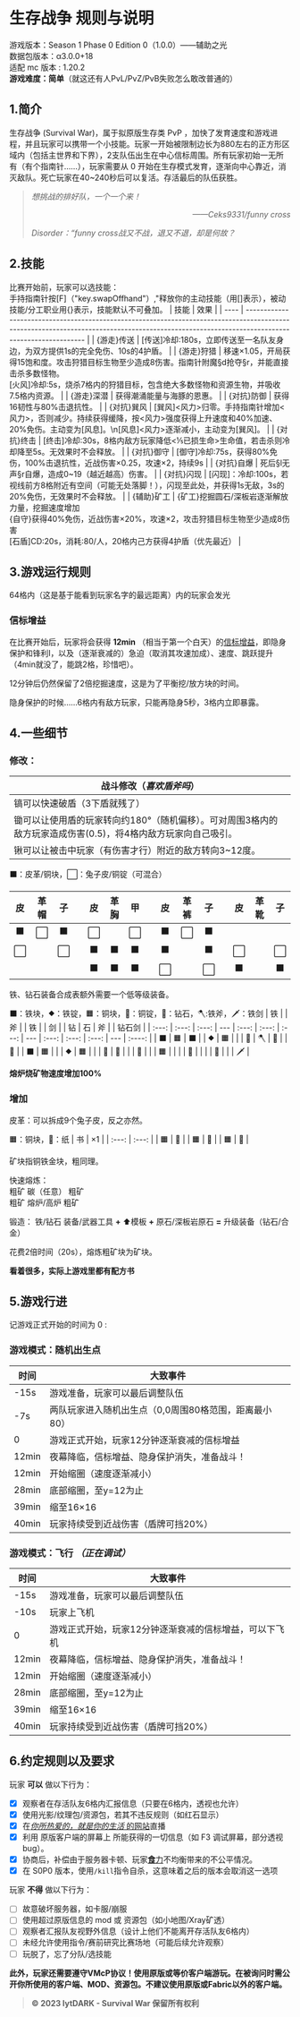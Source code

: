 # 生存战争 规则与说明

游戏版本：Season 1 Phase 0 Edition 0（1.0.0）——辅助之光
<br>
数据包版本：α3.0.0+18
<br>
适配 mc 版本 : 1.20.2
<br>
**游戏难度：简单**（就这还有人PvL/PvZ/PvB失败怎么敢改普通的）

## 1.简介

<!-- 注意: 文章中可能会出现某些大写字母，作为游戏参数。问就是没填 -->

生存战争 (Survival War)，属于拟原版生存类 PvP ，加快了发育速度和游戏进程，并且玩家可以携带一个小技能。玩家一开始被限制边长为880左右的正方形区域内（包括主世界和下界），2支队伍出生在中心信标周围。所有玩家初始一无所有（有个指南针……），玩家需要从 0 开始在生存模式发育，逐渐向中心靠近，消灭敌队。死亡玩家在40~240秒后可以复活。存活最后的队伍获胜。

> *想挑战的排好队，一个一个来！<p align="right">——Ceks9331/funny cross</p>*
> *Disorder：“funny cross战又不战，退又不退，却是何故？*

## 2.技能
比赛开始前，玩家可以选技能：<br>
手持指南针按[F]（"key.swapOffhand"）,"释放你的主动技能（用[]表示），被动技能/分工职业用{}表示，技能默认不可叠加。
| 技能 | 效果                                                                                                                                                                                          |
| ---- | --------------------------------------------------------------------------------------------------------------------------------------------------------------------------------------------- |
| {游走}传送 | [传送]冷却:180s，立即传送至一名队友身边，为双方提供1s的完全免伤、10s的4护盾。                                                                                                                 |
| {游走}狩猎 | 移速×1.05，开局获得15饱和度。攻击狩猎目标生物至少造成8伤害。指南针附魔§d抢夺§r，并能直接击杀多数怪物。<br>[火风]冷却:5s，烧杀7格内的狩猎目标，包含绝大多数怪物和资源生物，并吸收7.5格内资源。 |
| {游走}深潜 | 获得潮涌能量与海豚的恩惠。                                                                                                                                                                    |
| {对抗}防御 | 获得16韧性与80%击退抗性。                                                                                                                                                                     |
| {对抗}巽风 | [巽风]<风力>归零。手持指南针增加<风力>，否则减少。持续获得缓降，按<风力>强度获得上升速度和40%加速、20%免伤。主动变为[风息]。\n[风息]<风力>逐渐减小，主动变为[巽风]。                          |
| {对抗}终击 | [终击]冷却:30s，8格内敌方玩家降低<⅕已损生命>生命值，若击杀则冷却降至5s。无效果时不会释放。                                                                                                    |
| {对抗}御守 | [御守]冷却:75s，获得80%免伤，100%击退抗性，近战伤害×0.25，攻速×2，持续9s                                                                                                                      |
| {对抗}自爆 | 死后§l无声§r自爆，造成0~19（越近越高）伤害。                                                                                                                                                  |
| {对抗}闪现 | [闪现]：冷却:100s，若视线前方8格附近有空间（可能无处落脚！），闪现至此处，并获得1s无敌，3s的20%免伤，无效果时不会释放。                                                                       |
| {辅助}矿工 | {矿工}挖掘圆石/深板岩逐渐解放力量，挖掘速度增加<br>{自守}获得40%免伤，近战伤害×20%，攻速×2，攻击狩猎目标生物至少造成8伤害<br>[石盾]CD:20s，消耗:80/人，20格内己方获得4护盾（优先最近）            |

## 3.游戏运行规则

64格内（这是基于能看到玩家名字的最远距离）内的玩家会发光

### 信标增益
在比赛开始后，玩家将会获得 **12min** （相当于第一个白天）的[信标增益](#信标增益)，即隐身保护和锋利I，以及（逐渐衰减的）急迫（取消其攻速加成）、速度、跳跃提升（4min就没了，能跳2格，珍惜吧）。

12分钟后仍然保留了2倍挖掘速度，这是为了平衡挖/放方块的时间。

隐身保护的时候……6格内有敌方玩家，只能再隐身5秒，3格内立即暴露。

## 4.一些细节

### 修改：

| 战斗修改（*喜欢盾斧吗*）                                                                                      |
| ------------------------------------------------------------------------------------------------------------- |
| 镐可以快速破盾（3下盾就残了）                                                                                 |
| 锄可以让使用盾的玩家转向约180°（随机偏移）。可对周围3格内的敌方玩家造成伤害(0.5)，将4格内敌方玩家向自己吸引。 |
| 锹可以让被击中玩家（有伤害才行）附近的敌方转向3~12度。                                                        |

⬛：皮革/铜块，⬜：兔子皮/铜锭（可混合）

|  皮   | 革帽  |  子   |     |  皮   | 革胸  |  甲   |     |  皮   | 革裤  |  子   |     |  皮   | 革靴  |  子   |
| :---: | :---: | :---: | --- | :---: | :---: | :---: | --- | :---: | :---: | :---: | --- | :---: | :---: | :---: |
|   ⬛   |   ⬜   |   ⬛   |     |   ⬜   |       |   ⬜   |     |   ⬛   |   ⬜   |   ⬛   |
|   ⬜   |       |   ⬜   |     |   ⬛   |   ⬛   |   ⬛   |     |   ⬛   |       |   ⬛   |     |   ⬜   |       |   ⬜   |
|       |       |       |     |   ⬛   |   ⬛   |   ⬛   |     |   ⬜   |       |   ⬜   |     |   ⬛   |       |   ⬛   |

铁、钻石装备合成表额外需要一个低等级装备。

⬛：铁块，⯁：铁锭，🟧：铜块，🔶：铜锭，💎：钻石，🪓:铁斧，🗡：铁剑
|  铁   |       |  斧   |     |  铁   |       |  剑   |     |  钻   |  石   |  斧   |     | 钻石剑 |
| :---: | :---: | :---: | --- | :---: | :---: | :---: | --- | :---: | :---: | :---: | --- | :----: |
|   ⬛   |   🟧   |   ⬛   |     |   ⯁   |   🟧   |       |     |   💎   |   🪓   |   💎   |     |   💎    |
|   ⬛   |   🟧   |       |     |   ⯁   |   🟧   |       |     |   💎   |   🔶   |       |     |   💎    |
|       |   🟧   |       |     |       |   🔶   |       |     |       |   🔶   |       |     |   🗡    |

**熔炉烧矿物速度增加100%**

### 增加

皮革：可以拆成9个兔子皮，反之亦然。

🟧：铜块，📰：纸
|  书   |  ×1   |
| :---: | :---: |
|   🟧   |   📰   |
|   🟧   |   📰   |
|   🟧   |   📰   |

矿块指铜铁金块，粗同理。

快速熔炼：<br>
粗矿 碳（任意） 粗矿<br>
粗矿 熔炉/高炉  粗矿<br>

锻造：
铁/钻石 装备/武器工具 **+** ⬆模板 **+** 原石/深板岩原石 **=** 升级装备（钻石/合金）

花费2倍时间（20s），熔炼粗矿块为矿块。

**看着很多，实际上游戏里都有配方书**

## 5.游戏行进

记游戏正式开始的时间为 0 :

### 游戏模式：随机出生点

| 时间  | 大致事件                                              |
| ----- | ----------------------------------------------------- |
| -15s  | 游戏准备，玩家可以最后调整队伍                        |
| -7s   | 两队玩家进入随机出生点（0,0周围80格范围，距离最小80） |
| 0     | 游戏正式开始，玩家12分钟逐渐衰减的信标增益            |
| 12min | 夜幕降临，信标增益、隐身保护消失，准备战斗！          |
| 12min | 开始缩圈（速度逐渐减小）                              |
| 28min | 底部缩圈，至y=12为止                                  |
| 39min | 缩至16×16                                             |
| 40min | 玩家持续受到近战伤害（盾牌可挡20%）                   |


### 游戏模式：飞行 *（正在调试）*

| 时间  | 大致事件                                               |
| ----- | ------------------------------------------------------ |
| -15s  | 游戏准备，玩家可以最后调整队伍                         |
| -10s  | 玩家上飞机                                             |
| 0     | 游戏正式开始，玩家12分钟逐渐衰减的信标增益，可以下飞机 |
| 12min | 夜幕降临，信标增益、隐身保护消失，准备战斗！           |
| 12min | 开始缩圈（速度逐渐减小）                               |
| 28min | 底部缩圈，至y=12为止                                   |
| 39min | 缩至16×16                                              |
| 40min | 玩家持续受到近战伤害（盾牌可挡20%）                    |


## 6.约定规则以及要求
玩家 **可以** 做以下行为：

* [X] 观察者在存活队友6格内汇报信息（只要在6格内，透视也允许）
* [X] 使用光影/纹理包/资源包，若其不违反规则（如红石显示）
* [X] 在[*你所热爱的，就是你的生活* 的网站](https://live.bilibili.com/)直播
* [X] 利用 原版客户端的屏幕上 所能获得的一切信息（如 F3 调试屏幕，部分透视bug）。
* [X] 协商后，补偿由于服务器卡顿、玩家[**食**力](https://baike.baidu.com/item/下饭/24255111)不均衡带来的不公平情况。
* [X] 在 S0P0 版本，使用`/kill`指令自杀，这意味着之后的版本会取消这一选项

玩家 **不得** 做以下行为：

* [ ] 故意破坏服务器，如卡服/崩服
* [ ] 使用超过原版信息的 mod 或 资源包（如小地图/Xray矿透）
* [ ] 观察者汇报队友视野外信息（设计上他们不能离开存活队友6格内）
* [ ] 未经允许使用指令/赛前研究比赛场地（可能后续允许观察）
* [ ] 玩脱了，忘了分队/选技能

**此外，玩家还需要遵守VMcP协议！使用原版或等价客户端游玩。在被询问时需公开你所使用的客户端、MOD、资源包。不建议使用原版或Fabric以外的客户端。**

> **© 2023 lytDARK - Survival War 保留所有权利**
